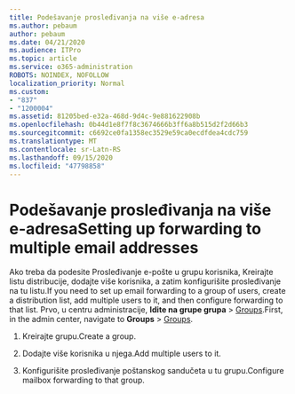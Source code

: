 ```yaml
---
title: Podešavanje prosleđivanja na više e-adresa
ms.author: pebaum
author: pebaum
ms.date: 04/21/2020
ms.audience: ITPro
ms.topic: article
ms.service: o365-administration
ROBOTS: NOINDEX, NOFOLLOW
localization_priority: Normal
ms.custom:
- "837"
- "1200004"
ms.assetid: 81205bed-e32a-468d-9d4c-9e881622908b
ms.openlocfilehash: 0b44d1e8f7f8c3674666b3ff6a8b515d2f2d66b3
ms.sourcegitcommit: c6692ce0fa1358ec3529e59ca0ecdfdea4cdc759
ms.translationtype: MT
ms.contentlocale: sr-Latn-RS
ms.lasthandoff: 09/15/2020
ms.locfileid: "47798858"
---
```

# <a name="setting-up-forwarding-to-multiple-email-addresses"></a><span data-ttu-id="47149-102">Podešavanje prosleđivanja na više e-adresa</span><span class="sxs-lookup"><span data-stu-id="47149-102">Setting up forwarding to multiple email addresses</span></span>

<span data-ttu-id="47149-103">Ako treba da podesite Prosleđivanje e-pošte u grupu korisnika, Kreirajte listu distribucije, dodajte više korisnika, a zatim konfigurišite prosleđivanje na tu listu.</span><span class="sxs-lookup"><span data-stu-id="47149-103">If you need to set up email forwarding to a group of users, create a distribution list, add multiple users to it, and then configure forwarding to that list.</span></span> <span data-ttu-id="47149-104">Prvo, u centru administracije, **Idite na grupe grupa**  >  [Groups](https://portal.office.com/adminportal/home#/groups).</span><span class="sxs-lookup"><span data-stu-id="47149-104">First, in the admin center, navigate to **Groups** > [Groups](https://portal.office.com/adminportal/home#/groups).</span></span>
  
1. <span data-ttu-id="47149-105">Kreirajte grupu.</span><span class="sxs-lookup"><span data-stu-id="47149-105">Create a group.</span></span>

2. <span data-ttu-id="47149-106">Dodajte više korisnika u njega.</span><span class="sxs-lookup"><span data-stu-id="47149-106">Add multiple users to it.</span></span>

3. <span data-ttu-id="47149-107">Konfigurišite prosleđivanje poštanskog sandučeta u tu grupu.</span><span class="sxs-lookup"><span data-stu-id="47149-107">Configure mailbox forwarding to that group.</span></span>
